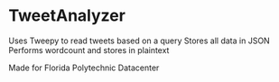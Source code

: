 # TweetAnalyzer
Uses Tweepy to read tweets based on a query
Stores all data in JSON
Performs wordcount and stores in plaintext

Made for Florida Polytechnic Datacenter <name subject to change>
